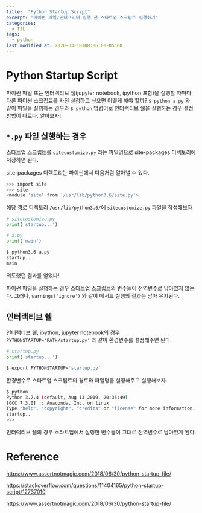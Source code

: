 ```yaml
---
title:  "Python Startup Script"
excerpt: "파이썬 파일/인터프리터 실행 전 스타트업 스크립트 실행하기"
categories:
  - TIL
tags:
  - python
last_modified_at: 2020-03-18T08:06:00-05:00
---
```


# Python Startup Script

파이썬 파일 또는 인터랙티브 쉘(jupyter notebook, ipython 포함)을 실행할 때마다 다른 파이썬 스크립트를 사전 설정하고 싶으면 어떻게 해야 할까? `$ python a.py` 와 같이 파일을 실행하는 경우와 `$ python` 명령어로 인터랙티브 쉘을 실행하는 경우 설정 방법이 다르다. 알아보자!

## `*.py` 파일 실행하는 경우

스타트업 스크립트를 `sitecustomize.py` 라는 파일명으로 site-packages 디렉토리에 저장하면 된다.

site-packages 디렉토리는 파이썬에서 다음처럼 알아낼 수 있다.

```sh
>>> import site
>>> site
<module 'site' from '/usr/lib/python3.6/site.py'>
```

해당 경로 디렉토리 `/usr/lib/python3.6/`에 `sitecustomize.py` 파일을 작성해보자

```python
# sitecustomize.py
print('startup...')
```

```python
# a.py
print('main')
```

```sh
$ python3.6 a.py
startup..
main
```

의도했던 결과를 얻었다!

파이썬 파일을 실행하는 경우 스타트업 스크립트의 변수들이 전역변수로 남아있지 않는다. 그러나, `warnings('ignore')` 와 같이 메서드 실행의 결과는 남아 유지된다.

## 인터랙티브 쉘

인터랙티브 쉘, ipython, jupyter notebook의 경우 `PYTHONSTARTUP='PATH/startup.py'` 와 같이 환경변수를 설정해주면 된다.

```python
# startup.py
print('startup...')
```

```sh
$ export PYTHONSTARTUP='startup.py'
```

환경변수로 스타트업 스크립트의 경로와 파일명을 설정해주고 실행해보자.

```sh
$ python
Python 3.7.4 (default, Aug 13 2019, 20:35:49) 
[GCC 7.3.0] :: Anaconda, Inc. on linux
Type "help", "copyright", "credits" or "license" for more information.
startup..
>>> 
```

인터랙티브 쉘의 경우 스타트업에서 실행한 변수들이 그대로 전역변수로 남아있게 된다.

# Reference

https://www.assertnotmagic.com/2018/06/30/python-startup-file/

https://stackoverflow.com/questions/11404165/python-startup-script/12737010

https://www.assertnotmagic.com/2018/06/30/python-startup-file/